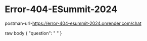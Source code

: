 # Error-404-ESummit-2024

postman-url-https://error-404-esummit-2024.onrender.com/chat

raw body
{
  "question": " "
}
